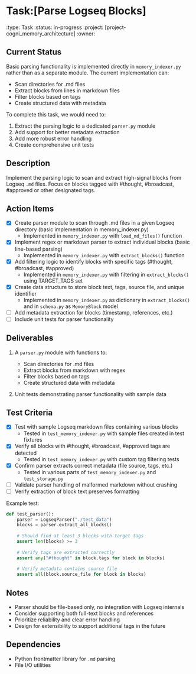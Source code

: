 # Task:[Parse Logseq Blocks]
:type: Task
:status: in-progress
:project: [project-cogni_memory_architecture]
:owner: 

## Current Status
Basic parsing functionality is implemented directly in `memory_indexer.py` rather than as a separate module. The current implementation can:
- Scan directories for .md files
- Extract blocks from lines in markdown files
- Filter blocks based on tags
- Create structured data with metadata

To complete this task, we would need to:
1. Extract the parsing logic to a dedicated `parser.py` module
2. Add support for better metadata extraction
3. Add more robust error handling
4. Create comprehensive unit tests

## Description
Implement the parsing logic to scan and extract high-signal blocks from Logseq `.md` files. Focus on blocks tagged with #thought, #broadcast, #approved or other designated tags.

## Action Items
- [x] Create parser module to scan through .md files in a given Logseq directory (basic implementation in memory_indexer.py)
  - Implemented in `memory_indexer.py` with `load_md_files()` function
- [x] Implement regex or markdown parser to extract individual blocks (basic line-based parsing)
  - Implemented in `memory_indexer.py` with `extract_blocks()` function
- [x] Add filtering logic to identify blocks with specific tags (#thought, #broadcast, #approved)
  - Implemented in `memory_indexer.py` with filtering in `extract_blocks()` using TARGET_TAGS set
- [x] Create data structure to store block text, tags, source file, and unique identifier
  - Implemented in `memory_indexer.py` as dictionary in `extract_blocks()` and in `schema.py` as `MemoryBlock` model
- [ ] Add metadata extraction for blocks (timestamp, references, etc.)
- [ ] Include unit tests for parser functionality

## Deliverables
1. A `parser.py` module with functions to:
   - Scan directories for .md files
   - Extract blocks from markdown with regex
   - Filter blocks based on tags
   - Create structured data with metadata

2. Unit tests demonstrating parser functionality with sample data

## Test Criteria
- [x] Test with sample Logseq markdown files containing various blocks
  - Tested in `test_memory_indexer.py` with sample files created in test fixtures
- [x] Verify all blocks with #thought, #broadcast, #approved tags are detected
  - Tested in `test_memory_indexer.py` with custom tag filtering tests
- [x] Confirm parser extracts correct metadata (file source, tags, etc.)
  - Tested in various parts of `test_memory_indexer.py` and `test_storage.py`
- [ ] Validate parser handling of malformed markdown without crashing
- [ ] Verify extraction of block text preserves formatting

Example test:
```python
def test_parser():
    parser = LogseqParser("./test_data")
    blocks = parser.extract_all_blocks()
    
    # Should find at least 3 blocks with target tags
    assert len(blocks) >= 3
    
    # Verify tags are extracted correctly
    assert any("#thought" in block.tags for block in blocks)
    
    # Verify metadata contains source file
    assert all(block.source_file for block in blocks)
```

## Notes
- Parser should be file-based only, no integration with Logseq internals
- Consider supporting both full-text blocks and references
- Prioritize reliability and clear error handling
- Design for extensibility to support additional tags in the future

## Dependencies
- Python frontmatter library for `.md` parsing
- File I/O utilities 
